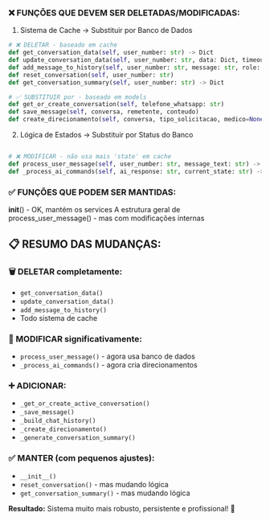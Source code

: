 ### ❌ FUNÇÕES QUE DEVEM SER DELETADAS/MODIFICADAS:
1. Sistema de Cache → Substituir por Banco de Dados
```python
# ❌ DELETAR - baseado em cache
def get_conversation_data(self, user_number: str) -> Dict
def update_conversation_data(self, user_number: str, data: Dict, timeout: int = 120)
def add_message_to_history(self, user_number: str, message: str, role: str = 'user')
def reset_conversation(self, user_number: str)
def get_conversation_summary(self, user_number: str) -> Dict

# ✅ SUBSTITUIR por - baseado em models
def get_or_create_conversation(self, telefone_whatsapp: str)
def save_message(self, conversa, remetente, conteudo)
def create_direcionamento(self, conversa, tipo_solicitacao, medico=None)

```
2. Lógica de Estados → Substituir por Status do Banco

```python

# ❌ MODIFICAR - não usa mais 'state' em cache
def process_user_message(self, user_number: str, message_text: str) -> str
def _process_ai_commands(self, ai_response: str, current_state: str) -> Tuple[str, str]
```


### ✅ FUNÇÕES QUE PODEM SER MANTIDAS:
__init__() - OK, mantém os services
A estrutura geral de process_user_message() - mas com modificações internas


## 📋 RESUMO DAS MUDANÇAS:
### 🗑️ DELETAR completamente:
- `get_conversation_data()`  
- `update_conversation_data()`
- `add_message_to_history()`
- Todo sistema de cache  

### 🔄 MODIFICAR significativamente:
- `process_user_message()` - agora usa banco de dados
- `_process_ai_commands()` - agora cria direcionamentos


### ➕ ADICIONAR:
- `_get_or_create_active_conversation()`
- `_save_message()`
- `_build_chat_history()`
- `_create_direcionamento()`
- `_generate_conversation_summary()`  

### ✅ MANTER (com pequenos ajustes):
- `__init__()`  
- `reset_conversation()` - mas mudando lógica  
- `get_conversation_summary()` - mas mudando lógica    

**Resultado:** Sistema muito mais robusto, persistente e profissional! 🚀